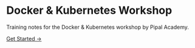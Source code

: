 # Docker & Kubernetes Workshop

Training notes for the Docker & Kubernetes workshop by Pipal Academy.

[Get Started &rarr;](index.md)

